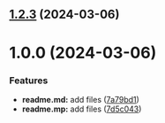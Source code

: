 ## [1.2.3](https://github.com/aseltoichubekova/git-extended/compare/v1.0.0...v1.2.3) (2024-03-06)



# 1.0.0 (2024-03-06)


### Features

* **readme.md:** add files ([7a79bd1](https://github.com/aseltoichubekova/git-extended/commit/7a79bd14531d4c392249488cd33b2639b544c534))
* **readme.mp:** add files ([7d5c043](https://github.com/aseltoichubekova/git-extended/commit/7d5c04349c25d72a9e29348af2a8ced96c1403cf))



